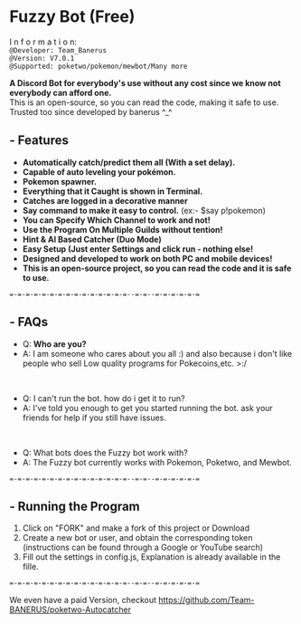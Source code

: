# Fuzzy Bot (Free)
I n f o r m a t i o n: </br>
`@Developer: Team_Banerus`
</br>
`@Version: V7.0.1`
</br>
`@Supported: poketwo/pokemon/mewbot/Many more`

**A Discord Bot for everybody's use without any cost since we know not everybody can afford one.** </br>
This is an open-source, so you can read the code, making it safe to use. Trusted too since developed by banerus ^_^

## - Features

- **Automatically catch/predict them all (With a set delay).**
- **Capable of auto leveling your pokémon.**
- **Pokemon spawner.**
- **Everything that it Caught is shown in Terminal.**
- **Catches are logged in a decorative manner**
- **Say command to make it easy to control.** (ex:- $say p!pokemon)
- **You can Specify Which Channel to work and not!**
- **Use the Program On Multiple Guilds without tention!**
- **Hint & AI Based Catcher (Duo Mode)**
- **Easy Setup (Just enter Settings and click run - nothing else!**
- **Designed and developed to work on both PC and mobile devices!**
- **This is an open-source project, so you can read the code and it is safe to use.**

  
`=-=-=-=-=-=-=-=-=-=-=-=-=-=-=--=-=--=-=-=-=-=-=`

## - FAQs
* Q: **Who are you?** </br>
* A:  I am someone who cares about you all :) and also because i don't like people who sell Low quality programs for Pokecoins,etc.   >:/     
</br>

* Q: I can't run the bot. how do i get it to run? </br>
* A: I've told you enough to get you started running the bot. ask your friends for help if you still have issues.      
</br>

* Q: What bots does the Fuzzy bot work with? </br>
* A: The Fuzzy bot currently works with Pokemon, Poketwo, and Mewbot.

`=-=-=-=-=-=-=-=-=-=-=-=-=-=-=--=-=--=-=-=-=-=-=`

## - Running the Program

1) Click on "FORK" and make a fork of this project or Download </br>
2) Create a new bot or user, and obtain the corresponding token (instructions can be found through a Google or YouTube search)
3) Fill out the settings in config.js, Explanation is already available in the fille.

`=-=-=-=-=-=-=-=-=-=-=-=-=-=-=--=-=--=-=-=-=-=-=`

We even have a paid Version, checkout https://github.com/Team-BANERUS/poketwo-Autocatcher
